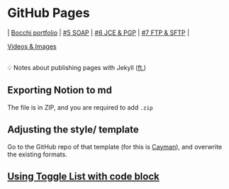 # GitHub Pages

| [Bocchi portfolio](https://ivan-pccw.github.io/portfolio-site/) | [#5 SOAP](SpringBoot-Framework-POC/5/SOAP.md) | [#6 JCE & PGP](SpringBoot-Framework-POC/6/JCE_PGP.md) | [#7 FTP & SFTP](SpringBoot-Framework-POC/7/FTP_SFTP.md) |

[Videos & Images](page2.md) 

<br>
<aside>
💡 Notes about publishing pages with Jekyll (<a href="https://www.linkedin.com/learning/learning-github-pages/next-steps?autoSkip=true&autoplay=true&resume=false&u=94136124">ft.</a>)

</aside>

## Exporting Notion to md

The file is in ZIP, and you are required to add `.zip`

## Adjusting the style/ template

Go to the GitHub repo of that template (for this is [Cayman](https://github.com/pages-themes/cayman)), and overwrite the existing formats.

## [Using Toggle List with code block](https://michaelcurrin.github.io/dev-cheatsheets/cheatsheets/markdown/collapsible-items.html)


